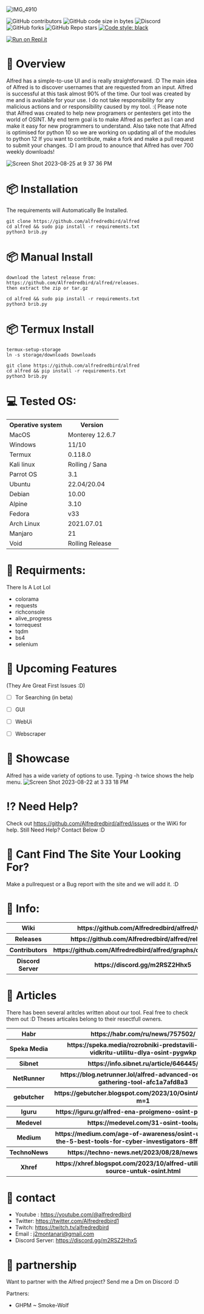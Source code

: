 ![IMG_4910](https://github.com/Alfredredbird/alfred/assets/105014217/04eb051d-15c3-4a32-b10b-dcdb12fee881)
 


![GitHub contributors](https://img.shields.io/github/contributors/Alfredredbird/alfred)
![GitHub code size in bytes](https://img.shields.io/github/languages/code-size/alfredredbird/alfred)
![Discord](https://img.shields.io/discord/809533983444566119?label=Online%20Discord%20Users&color=%235865F2)
![GitHub forks](https://img.shields.io/github/forks/alfredredbird/alfred?logoColor=ffff&color=%23ff0000)
![GitHub Repo stars](https://img.shields.io/github/stars/alfredredbird/alfred?color=%2332cd32)
[![Code style: black](https://img.shields.io/badge/code%20style-black-000000.svg)](https://github.com/psf/black)

[![Run on Repl.it](https://replit.com/badge/github/alfredredbird/alfred.git)](https://replit.com/new/github/alfredredbird/alfred.git)




# 🔎 Overview
Alfred has a simple-to-use UI and is really straightforward. :D
The main idea of Alfred is to discover usernames that are requested from an input.
Alfred is successful at this task almost 90% of the time.
Our tool was created by me and is available for your use. 
I do not take responsibility for any malicious actions and or responsibility caused by my tool. :(
Please note that Alfred was created to help new programers or pentesters get into the world of OSINT. My end term goal is to make Alfred as perfect as I can and make it easy for new programmers to understand. Also take note that Alfred is optimised for python 10 so we are working on updating all of the modules to python 12
If you want to contribute, make a fork and make a pull request to submit your changes. :D I am proud to anounce that Alfred has over 700 weekly downloads!

![Screen Shot 2023-08-25 at 9 37 36 PM](https://github.com/Alfredredbird/alfred/assets/105014217/136c266d-ba5f-478c-9bbf-ad4d0f5c5ad3)


# 📦 Installation
The requirements will Automatically Be Installed.

    git clone https://github.com/alfredredbird/alfred
    cd alfred && sudo pip install -r requirements.txt
    python3 brib.py
# 📦 Manual Install 
    download the latest release from: https://github.com/Alfredredbird/alfred/releases.
    then extract the zip or tar.gz
    
    cd alfred && sudo pip install -r requirements.txt
    python3 brib.py

# 📦 Termux Install
    
    termux-setup-storage
    ln -s storage/downloads Downloads
    
    git clone https://github.com/alfredredbird/alfred
    cd alfred && pip install -r requirements.txt
    python3 brib.py
     
# 💻 Tested OS:

<table>
    <tr>
        <th>Operative system</th>
        <th> Version </th>
    </tr>
    <tr>
        <td>MacOS</td>
        <td> Monterey 12.6.7 </td>
    </tr>
    <tr>
        <td>Windows</td>
        <td>11/10</td>
    </tr>
 <tr>
        <td>Termux</td>
        <td>0.118.0</td>
    </tr>
    <tr>
        <td>Kali linux</td>
        <td> Rolling / Sana</td>
    </tr>
    <tr>
        <td>Parrot OS</td>
        <td>3.1 </td>
    </tr>
    <tr>
        <td>Ubuntu</td>
        <td>22.04/20.04 </td>
    </tr>
    <tr>
        <td>Debian</td>
        <td>10.00 </td>
    </tr>
   <tr>
        <td>Alpine</td>
        <td>3.10 </td>
    </tr>
  <tr>
        <td>Fedora</td>
        <td>v33</td>
    </tr>
  <tr>
        <td>Arch Linux</td>
        <td>2021.07.01</td>
    </tr>
  <tr>
        <td>Manjaro</td>
        <td>21</td>
    </tr>
   <tr>
        <td>Void</td>
        <td>Rolling Release</td>
    </tr>
</table>


# 📖 Requirments:

There Is A Lot Lol

- colorama 
- requests 
- richconsole
- alive_progress
- torrequest
- tqdm
- bs4
- selenium
  


# 📕 Upcoming Features
 (They Are Great First Issues :D)
- [ ] Tor Searching (in beta)
- [ ] GUI
- [ ] WebUi
- [ ] Webscraper





# 🍿 Showcase
Alfred has a wide variety of options to use.
Typing -h twice shows the help menu.
![Screen Shot 2023-08-22 at 3 33 18 PM](https://github.com/Alfredredbird/alfred/assets/105014217/386e84cf-3291-44d2-8d55-b76a5a149ab6)
    

# ⁉️ Need Help?
Check out https://github.com/Alfredredbird/alfred/issues or the WiKi for help.
Still Need Help? Contact Below :D
# 🤔 Cant Find The Site Your Looking For?
Make a pullrequest or a Bug report with the site and we will add it. :D
# 📗 Info:

<table>
    <tr>
        <th>Wiki</th>
        <th>https://github.com/Alfredredbird/alfred/wiki</th>
    </tr>
   <tr>
        <th>Releases</th>
        <th>https://github.com/Alfredredbird/alfred/releases</th>
    </tr>
    <tr>
        <th>Contributors</th>
        <th>https://github.com/Alfredredbird/alfred/graphs/contributors</th>
    </tr>
    <tr>
        <th>Discord Server</th>
        <th>https://discord.gg/m2RSZ2Hhx5</th>
    </tr>
</table>


# 📙 Articles
There has been several aritcles written about our tool. Feal free to check them out :D  Theses articales belong to their resectfull owners.
<table>
    <tr>
        <th>Habr</th>
        <th>https://habr.com/ru/news/757502/</th>
    </tr>
   <tr>
        <th>Speka Media</th>
        <th>https://speka.media/rozrobniki-predstavili-alfred-vidkritu-utilitu-dlya-osint-pygwkp</th>
    </tr>
    <tr>
        <th>Sibnet</th>
        <th>https://info.sibnet.ru/article/646445/</th>
    </tr>
    <tr>
        <th>NetRunner</th>
        <th>https://blog.netrunner.lol/alfred-advanced-osint-info-gathering-tool-afc1a7afd8a3</th>
    </tr>

   <tr>
        <th>gebutcher</th>
        <th>https://gebutcher.blogspot.com/2023/10/OsintAlfred.html?m=1</th>
    </tr>
     <tr>
        <th>Iguru</th>
        <th>https://iguru.gr/alfred-ena-proigmeno-osint-programma/</th>
    </tr>
    <tr>
        <th>Medevel</th>
        <th>https://medevel.com/31-osint-tools/</th>
    </tr>
    <tr>
        <th>Medium</th>
        <th>https://medium.com/age-of-awareness/osint-unleashed-the-5-best-tools-for-cyber-investigators-8ff08fe9a4ba</th>
    </tr>
     <tr>
        <th>TechnoNews</th>
        <th>https://techno-news.net/2023/08/28/news_7132/</th>
    </tr>
    <tr>
        <th>Xhref</th>
        <th>  https://xhref.blogspot.com/2023/10/alfred-utilitas-open-source-untuk-osint.html</th>
    </tr>
  

 
</table>

# 📘 contact

- Youtube : https://youtube.com/@alfredredbird
- Twitter: https://twitter.com/Alfredredbird1
- Twitch: https://twitch.tv/alfredredbird
- Email : j2montanari@gmail.com
- Discord Server: https://discord.gg/m2RSZ2Hhx5


# 🤝 partnership
Want to partner with the Alfred project? Send me a Dm on Discord :D

Partners:
- GHPM ~ Smoke-Wolf
